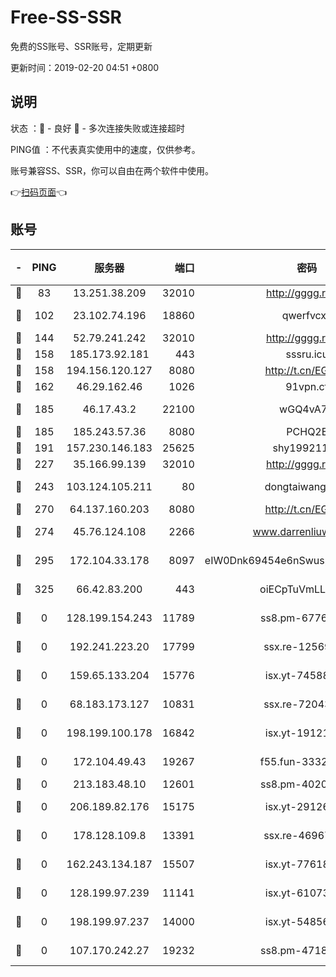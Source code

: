 # Free-SS-SSR

免费的SS账号、SSR账号，定期更新

更新时间：2019-02-20 04:51 +0800

## 说明

状态     ：🙂 - 良好 🙁 - 多次连接失败或连接超时

PING值   ：不代表真实使用中的速度，仅供参考。

账号兼容SS、SSR，你可以自由在两个软件中使用。

👉[扫码页面](https://liesauer.github.io/free-ss-ssr.github.io/)👈

## 账号

|-|PING|服务器|端口|密码|加密方式|区域|
|:----:|:----:|:-----:|-----:|:----:|:----:|:----:|
|🙂|83|13.251.38.209|32010|http://gggg.rocks|chacha20|SG|
|🙂|102|23.102.74.196|18860|qwerfvcxz|aes-256-gcm|JP|
|🙂|144|52.79.241.242|32010|http://gggg.rocks|chacha20|KR|
|🙂|158|185.173.92.181|443|sssru.icu|rc4-md5|RU|
|🙂|158|194.156.120.127|8080|http://t.cn/EGJIyrl|rc4-md5|RU|
|🙂|162|46.29.162.46|1026|91vpn.cf|rc4-md5|RU|
|🙂|185|46.17.43.2|22100|wGQ4vA7D|aes-256-gcm|RU|
|🙂|185|185.243.57.36|8080|PCHQ2E|rc4-md5|US|
|🙂|191|157.230.146.183|25625|shy19921124|rc4-md5|US|
|🙂|227|35.166.99.139|32010|http://gggg.rocks|chacha20|US|
|🙂|243|103.124.105.211|80|dongtaiwang.com|aes-256-cfb|US|
|🙂|270|64.137.160.203|8080|http://t.cn/EGJIyrl|rc4-md5|CA|
|🙂|274|45.76.124.108|2266|www.darrenliuwei.com|aes-256-cfb|AU|
|🙂|295|172.104.33.178|8097|eIW0Dnk69454e6nSwuspv9DmS201tQ0D|aes-256-cfb|SG|
|🙂|325|66.42.83.200|443|oiECpTuVmLLxk4Ts|aes-256-cfb|US|
|🙁|0|128.199.154.243|11789|ss8.pm-67760833|aes-256-cfb|SG|
|🙁|0|192.241.223.20|17799|ssx.re-12569451|aes-256-cfb|US|
|🙁|0|159.65.133.204|15776|isx.yt-74588926|aes-256-cfb|SG|
|🙁|0|68.183.173.127|10831|ssx.re-72043236|aes-256-cfb|US|
|🙁|0|198.199.100.178|16842|isx.yt-19121084|aes-256-cfb|US|
|🙁|0|172.104.49.43|19267|f55.fun-33324216|aes-256-cfb|SG|
|🙁|0|213.183.48.10|12601|ss8.pm-40202630|rc4-md5|RU|
|🙁|0|206.189.82.176|15175|isx.yt-29126697|aes-256-cfb|SG|
|🙁|0|178.128.109.8|13391|ssx.re-46967706|aes-256-cfb|SG|
|🙁|0|162.243.134.187|15507|isx.yt-77618718|aes-256-cfb|US|
|🙁|0|128.199.97.239|11141|isx.yt-61073883|aes-256-cfb|SG|
|🙁|0|198.199.97.237|14000|isx.yt-54856932|aes-256-cfb|US|
|🙁|0|107.170.242.27|19232|ss8.pm-47184551|aes-256-cfb|US|
